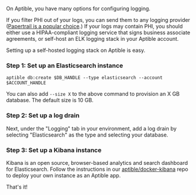 On Aptible, you have many options for configuring logging.

If you filter PHI out of your logs, you can send them to any logging provider ([Papertrail is a popular choice](/topics/paas/how-to-set-up-papertrail).) If your logs may contain PHI, you should either use a HIPAA-compliant logging service that signs business associate agreements, or self-host an ELK logging stack in your Aptible account.

Setting up a self-hosted logging stack on Aptible is easy.

### Step 1: Set up an Elasticsearch instance

    aptible db:create $DB_HANDLE --type elasticsearch --account $ACCOUNT_HANDLE

You can also add `--size X` to the above command to provision an X GB database. The default size is 10 GB.

### Step 2: Set up a log drain

Next, under the "Logging" tab in your environment, add a log drain by selecting "Elasticsearch" as the type and selecting your database.

### Step 3: Set up a Kibana instance

Kibana is an open source, browser-based analytics and search dashboard for Elasticsearch. Follow the instructions in our [aptible/docker-kibana](https://github.com/aptible/docker-kibana) repo to deploy your own instance as an Aptible app.

That's it!
